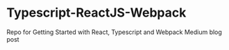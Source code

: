 # Typescript-ReactJS-Webpack
Repo for Getting Started with React, Typescript and Webpack Medium blog post
